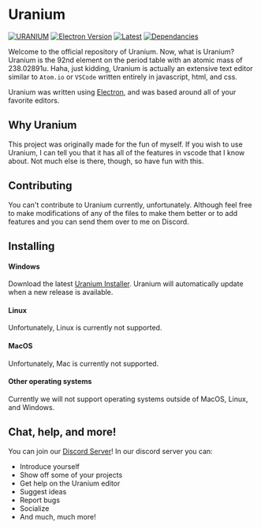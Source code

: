 # Uranium

[![URANIUM](https://raw.githubusercontent.com/Dollor-Lua/Uranium/82c787953e6d726babf2ca36cf8b42a63c1ea18d/src/images/UraniumLogo.svg)](https://github.com/Dollor-Lua/Uranium/search?l=javascript&type=code)
[![Electron Version](https://img.shields.io/badge/Electron%20Version-15.0.0-blue)](https://github.com/electron/electron)
[![Latest](https://img.shields.io/badge/Latest-1.0.0-brightgreen)](https://github.com/Dollor-Lua/Uranium/releases)
[![Dependancies](https://img.shields.io/badge/Dependencies-up%20to%20date-brightgreen)](https://github.com/Dollor-Lua/Uranium/releases)

Welcome to the official repository of Uranium. Now, what is Uranium? Uranium is the 92nd element
on the period table with an atomic mass of 238.02891u. Haha, just kidding, Uranium is actually an
extensive text editor similar to `Atom.io` or `VSCode` written entirely in javascript, html, and css.

Uranium was written using [Electron](https://github.com/electron/electron), and was based around all of your favorite
editors.

## Why Uranium

This project was originally made for the fun of myself. If you wish to use Uranium, I can tell you that it has all of the features
in vscode that I know about. Not much else is there, though, so have fun with this.

## Contributing

You can't contribute to Uranium currently, unfortunately. Although feel free to make modifications of any of the files to make them
better or to add features and you can send them over to me on Discord.

## Installing

#### Windows

Download the latest [Uranium Installer](https://github.com/Dollor-Lua/Uranium/releases).
Uranium will automatically update when a new release is available.

#### Linux

Unfortunately, Linux is currently not supported.

#### MacOS

Unfortunately, Mac is currently not supported.

#### Other operating systems

Currently we will not support operating systems outside of MacOS, Linux, and Windows.

## Chat, help, and more!

You can join our [Discord Server]()!
In our discord server you can:

-   Introduce yourself
-   Show off some of your projects
-   Get help on the Uranium editor
-   Suggest ideas
-   Report bugs
-   Socialize
-   And much, much more!
